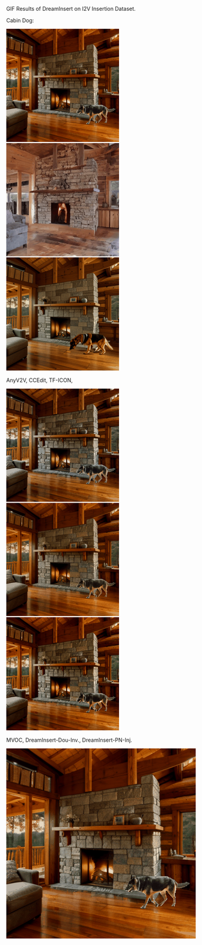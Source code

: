 GIF Results of DreamInsert on I2V Insertion Dataset.


Cabin Dog:

<img src="https://github.com/anony123454321/anonymous-work/blob/main/assets/cabin_dog/AnyV2V.gif" width="300px"/><img src="https://github.com/anony123454321/anonymous-work/blob/main/assets/cabin_dog/CCEdit.gif" width="300px"/><img src="https://github.com/anony123454321/anonymous-work/blob/main/assets/cabin_dog/TF-ICON.gif" width="300px"/>

AnyV2V,  CCEdit,  TF-ICON,

<img src="https://github.com/anony123454321/anonymous-work/blob/main/assets/cabin_dog/MVOC.gif" width="300px"/><img src="https://github.com/anony123454321/anonymous-work/blob/main/assets/cabin_dog/DreamInsert-Dou-Inv.gif" width="300px"/><img src="https://github.com/anony123454321/anonymous-work/blob/main/assets/cabin_dog/DreamInsert-PN-Inj.gif" width="300px"/>

MVOC,  DreamInsert-Dou-Inv., DreamInsert-PN-Inj.


![AnyV2V](https://github.com/anony123454321/anonymous-work/blob/main/assets/cabin_dog/AnyV2V.gif)
